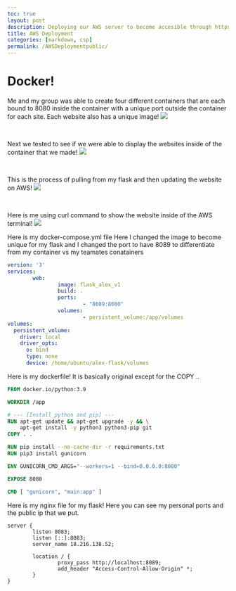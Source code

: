 ```yaml
---
toc: true
layout: post
description: Deploying our AWS server to become accesible through https web traffic!
title: AWS Deployment
categories: [markdown, csp]
permalink: /AWSDeploymentpublic/
---
```

# Docker!

Me and my group was able to create four different containers that are each bound to 8080 inside the container with a unique port outside the container for each site. Each website also has a unique image!
![]({{site.baseurl}}/images/BENLEE.png)

<br>

Next we tested to see if we were able to display the websites inside of the container that we made!
![]({{site.baseurl}}/images/curl.png)

<br>

This is the process of pulling from my flask and then updating the website on AWS!
![]({{site.baseurl}}/images/pull.png)

<br>

Here is me using curl command to show the website inside of the AWS terminal!
![]({{site.baseurl}}/images/curl2.png)



Here is my docker-compose.yml file Here I changed the image to become unique for my flask and I changed the port to have 8089 to differentiate from my container vs my teamates conatainers
```yaml
version: '3'
services:
        web:
                image: flask_alex_v1
                build: .
                ports:
                        - "8089:8080"
                volumes:
                        - persistent_volume:/app/volumes
volumes:
  persistent_volume:
    driver: local
    driver_opts:
      o: bind
      type: none
      device: /home/ubuntu/alex-flask/volumes
```
Here is my dockerfile! It is basically original except for the COPY ..
``` dockerfile
FROM docker.io/python:3.9

WORKDIR /app

# --- [Install python and pip] ---
RUN apt-get update && apt-get upgrade -y && \
    apt-get install -y python3 python3-pip git
COPY . .

RUN pip install --no-cache-dir -r requirements.txt
RUN pip3 install gunicorn

ENV GUNICORN_CMD_ARGS="--workers=1 --bind=0.0.0.0:8080"

EXPOSE 8080

CMD [ "gunicorn", "main:app" ]
```
Here is my nginx file for my flask! Here you can see my personal ports and the public ip that we put.
``` nginx
server {
        listen 8083;
        listen [::]:8083;
        server_name 18.216.138.52;

        location / {
                proxy_pass http://localhost:8089;
                add_header "Access-Control-Allow-Origin" *;
        }
}
```